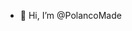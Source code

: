 - 👋 Hi, I’m @PolancoMade



<!---
PolancoMade/PolancoMade is a ✨ special ✨ repository because its `README.md` (this file) appears on your GitHub profile.
You can click the Preview link to take a look at your changes.
--->
